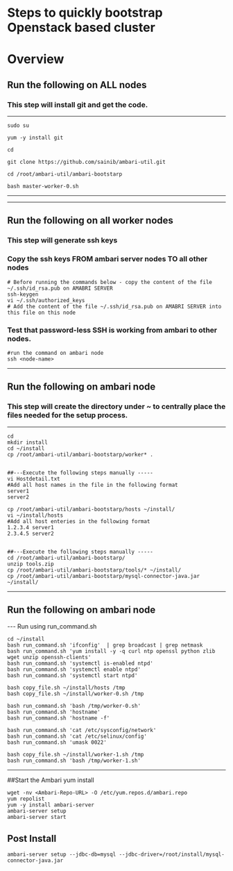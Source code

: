 # Steps to quickly bootstrap Openstack based cluster

# Overview 

## Run the following on ALL nodes 
### This step will install git and get the code. 
------------------------------------------------
```
sudo su 

yum -y install git

cd

git clone https://github.com/sainib/ambari-util.git

cd /root/ambari-util/ambari-bootstarp

bash master-worker-0.sh
```
------------------------------------------------

------------------------------------------------
## Run the following on all worker nodes
### This step will generate ssh keys
### Copy the ssh keys FROM ambari server nodes TO all other nodes
```
# Before running the commands below - copy the content of the file ~/.ssh/id_rsa.pub on AMABRI SERVER
ssh-keygen
vi ~/.ssh/authorized_keys
# Add the content of the file ~/.ssh/id_rsa.pub on AMABRI SERVER into this file on this node
```

### Test that password-less SSH is working from ambari to other nodes.
```
#run the command on ambari node
ssh <node-name>
```

------------------------------------------------


## Run the following on ambari node
### This step will create the directory under ~ to centrally place the files needed for the setup process. 
------------------------------------------------

```
cd 
mkdir install 
cd ~/install
cp /root/ambari-util/ambari-bootstarp/worker* . 


##---Execute the following steps manually -----
vi Hostdetail.txt
#Add all host names in the file in the following format 
server1
server2

cp /root/ambari-util/ambari-bootstarp/hosts ~/install/
vi ~/install/hosts
#Add all host enteries in the following format
1.2.3.4 server1
2.3.4.5 server2


##---Execute the following steps manually -----
cd /root/ambari-util/ambari-bootstarp/
unzip tools.zip
cp /root/ambari-util/ambari-bootstarp/tools/* ~/install/
cp /root/ambari-util/ambari-bootstarp/mysql-connector-java.jar ~/install/
```

------------------------------------------------

## Run the following on ambari node
--- Run using run_command.sh 
```
cd ~/install
bash run_command.sh 'ifconfig'  | grep broadcast | grep netmask
bash run_command.sh 'yum install -y -q curl ntp openssl python zlib wget unzip openssh-clients'
bash run_command.sh 'systemctl is-enabled ntpd'
bash run_command.sh 'systemctl enable ntpd'
bash run_command.sh 'systemctl start ntpd'

bash copy_file.sh ~/install/hosts /tmp
bash copy_file.sh ~/install/worker-0.sh /tmp

bash run_command.sh 'bash /tmp/worker-0.sh'
bash run_command.sh 'hostname'
bash run_command.sh 'hostname -f'
                        
bash run_command.sh 'cat /etc/sysconfig/network'
bash run_command.sh 'cat /etc/selinux/config'
bash run_command.sh 'umask 0022'

bash copy_file.sh ~/install/worker-1.sh /tmp
bash run_command.sh 'bash /tmp/worker-1.sh'
```

------------------------------------------------



##Start the Ambari yum install
```
wget -nv <Ambari-Repo-URL> -O /etc/yum.repos.d/ambari.repo
yum repolist
yum -y install ambari-server
ambari-server setup
ambari-server start
```

## Post Install 
```
ambari-server setup --jdbc-db=mysql --jdbc-driver=/root/install/mysql-connector-java.jar
```
